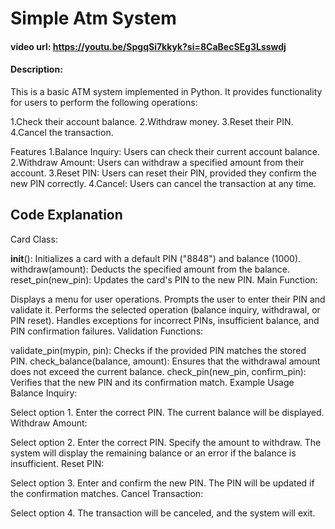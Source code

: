 # Simple Atm System
#### video url: https://youtu.be/SpgqSi7kkyk?si=8CaBecSEg3Lsswdj
#### Description:
This is a basic ATM system implemented in Python. It provides functionality for users to perform the following operations:

1.Check their account balance.
2.Withdraw money.
3.Reset their PIN.
4.Cancel the transaction.


Features
1.Balance Inquiry: Users can check their current account balance.
2.Withdraw Amount: Users can withdraw a specified amount from their account.
3.Reset PIN: Users can reset their PIN, provided they confirm the new PIN correctly.
4.Cancel: Users can cancel the transaction at any time.

## Code Explanation
Card Class:

__init__(): Initializes a card with a default PIN ("8848") and balance (1000).
withdraw(amount): Deducts the specified amount from the balance.
reset_pin(new_pin): Updates the card's PIN to the new PIN.
Main Function:

Displays a menu for user operations.
Prompts the user to enter their PIN and validate it.
Performs the selected operation (balance inquiry, withdrawal, or PIN reset).
Handles exceptions for incorrect PINs, insufficient balance, and PIN confirmation failures.
Validation Functions:

validate_pin(mypin, pin): Checks if the provided PIN matches the stored PIN.
check_balance(balance, amount): Ensures that the withdrawal amount does not exceed the current balance.
check_pin(new_pin, confirm_pin): Verifies that the new PIN and its confirmation match.
Example Usage
Balance Inquiry:

Select option 1.
Enter the correct PIN.
The current balance will be displayed.
Withdraw Amount:

Select option 2.
Enter the correct PIN.
Specify the amount to withdraw.
The system will display the remaining balance or an error if the balance is insufficient.
Reset PIN:

Select option 3.
Enter and confirm the new PIN.
The PIN will be updated if the confirmation matches.
Cancel Transaction:

Select option 4.
The transaction will be canceled, and the system will exit.
